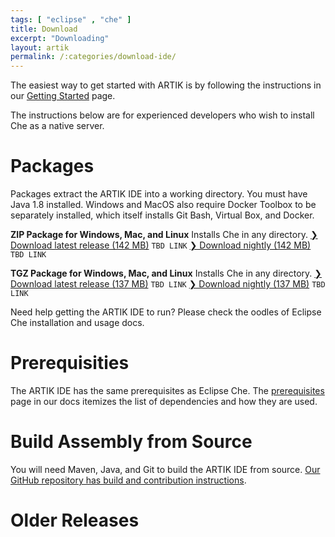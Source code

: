 ```yaml
---
tags: [ "eclipse" , "che" ]
title: Download
excerpt: "Downloading"
layout: artik
permalink: /:categories/download-ide/
---
```

The easiest way to get started with ARTIK is by following the instructions in our [Getting Started](../../docs/artik/) page.


The instructions below are for experienced developers who wish to install Che as a native server.
# Packages  
Packages extract the ARTIK IDE into a working directory. You must have Java 1.8 installed. Windows and MacOS also require Docker Toolbox to be separately installed, which itself installs Git Bash, Virtual Box, and Docker.

**ZIP Package for Windows, Mac, and Linux**
Installs Che in any directory.
[❯ Download latest release (142 MB)]() `TBD LINK`
[❯ Download nightly (142 MB)]() `TBD LINK`

**TGZ Package for Windows, Mac, and Linux**
Installs Che in any directory.
[❯ Download latest release (137 MB)]() `TBD LINK`
[❯ Download nightly (137 MB)]() `TBD LINK`

Need help getting the ARTIK IDE to run? Please check the oodles of Eclipse Che installation and usage docs.
# Prerequisities  
The ARTIK IDE has the same prerequisites as Eclipse Che. The [prerequisites](../../docs/usage/) page in our docs itemizes the list of dependencies and how they are used.

# Build Assembly from Source  
You will need Maven, Java, and Git to build the ARTIK IDE from source. [Our GitHub repository has build and contribution instructions](https://github.com/codenvy/artik-ide).
# Older Releases  

